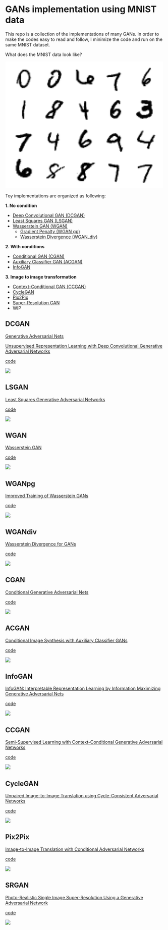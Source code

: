 # GANs implementation using MNIST data

This repo is a collection of the implementations of many GANs. 
In order to make the codes easy to read and follow,
 I minimize the code and run on the same MNIST dataset.

What does the MNIST data look like?

![](visual/mnist.png)

Toy implementations are organized as following:

**1. No condition**

- [Deep Convolutional GAN (DCGAN)](#DCGAN) 
- [Least Squares GAN (LSGAN)](#LSGAN)
- [Wasserstein GAN (WGAN)](#WGAN) 
    - [Gradient Penalty (WGAN gp)](#WGANpg) 
    - [Wasserstein Divergence (WGAN_div)](#WGANdiv)
    
**2. With conditions**

- [Conditional GAN (CGAN)](#CGAN) 
- [Auxiliary Classifier GAN (ACGAN)](#ACGAN) 
- [InfoGAN](#InfoGAN) 

**3. Image to image transformation**

- [Context-Conditional GAN (CCGAN)](#CCGAN)
- [CycleGAN](#CycleGAN)
- [Pix2Pix](#Pix2Pix)
- [Super-Resolution GAN](#SRGAN)
- WIP
 
 
## DCGAN
[Generative Adversarial Nets](https://papers.nips.cc/paper/5423-generative-adversarial-nets.pdf)

[Unsupervised Representation Learning with Deep Convolutional Generative Adversarial Networks](https://arxiv.org/pdf/1511.06434.pdf)

[code](gan.py)

![](visual/gan/generating.gif)
 
## LSGAN
[Least Squares Generative Adversarial Networks](https://arxiv.org/pdf/1611.04076.pdf)

[code](lsgan.py)

![](visual/lsgan/generating.gif)

## WGAN
[Wasserstein GAN](https://arxiv.org/pdf/1701.07875.pdf)

[code](wgan.py)

![](visual/wgan/generating.gif)

## WGANpg
[Improved Training of Wasserstein GANs](https://arxiv.org/pdf/1704.00028.pdf)

[code](wgan_gp.py)

![](visual/wgangp/generating.gif)

## WGANdiv
[Wasserstein Divergence for GANs](https://arxiv.org/pdf/1712.01026.pdf)

[code](wgan_div.py)

![](visual/wgandiv/generating.gif)

## CGAN
[Conditional Generative Adversarial Nets](https://arxiv.org/pdf/1411.1784.pdf)

[code](cgan.py)

![](visual/cgan/generating.gif)

## ACGAN
[Conditional Image Synthesis with Auxiliary Classifier GANs](https://arxiv.org/pdf/1610.09585.pdf)

[code](acgan.py)

![](visual/acgan/generating.gif)

## InfoGAN
[InfoGAN: Interpretable Representation Learning by Information Maximizing Generative Adversarial Nets](https://arxiv.org/pdf/1606.03657.pdf)

[code](infogan.py)

![](visual/infogan/generating.gif)

## CCGAN
[Semi-Supervised Learning with Context-Conditional Generative Adversarial Networks](https://arxiv.org/pdf/1611.06430.pdf)

[code](ccgan.py)

![](visual/ccgan/generating.gif)

## CycleGAN
[Unpaired Image-to-Image Translation using Cycle-Consistent Adversarial Networks](https://arxiv.org/pdf/1703.10593)

[code](cyclegan.py)

![](visual/cyclegan/generating.gif)

## Pix2Pix
[Image-to-Image Translation with Conditional Adversarial Networks](https://arxiv.org/pdf/1611.07004.pdf)

[code](pix2pix.py)

![](visual/pix2pix/generating.gif)

## SRGAN
[Photo-Realistic Single Image Super-Resolution Using a Generative Adversarial Network](https://openaccess.thecvf.com/content_cvpr_2017/papers/Ledig_Photo-Realistic_Single_Image_CVPR_2017_paper.pdf)

[code](srgan.py)

![](visual/srgan/generating.gif)